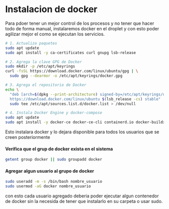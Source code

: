 # Instalacion de docker
Para pdoer tener un mejor control de los procesos y no tener que hacer todo de forma manual, instalaremos docker en el droplet y con esto poder agilizar mejor el como se ejecutan los servicios.

```bash
# 1. Actualiza paquetes
sudo apt update
sudo apt install -y ca-certificates curl gnupg lsb-release

# 2. Agrega la clave GPG de Docker
sudo mkdir -p /etc/apt/keyrings
curl -fsSL https://download.docker.com/linux/ubuntu/gpg | \
  sudo gpg --dearmor -o /etc/apt/keyrings/docker.gpg

# 3. Agrega el repositorio de Docker
echo \
  "deb [arch=$(dpkg --print-architecture) signed-by=/etc/apt/keyrings/docker.gpg] \
  https://download.docker.com/linux/ubuntu $(lsb_release -cs) stable" | \
  sudo tee /etc/apt/sources.list.d/docker.list > /dev/null

# 4. Instala Docker Engine y docker-compose
sudo apt update
sudo apt install -y docker-ce docker-ce-cli containerd.io docker-buildx-plugin docker-compose-plugin

```
Esto instalara docker y lo dejara disponible para todos los usuarios que se creen posteriormente

#### Verifica que el grup de docker exista en el sistema
```bash
getent group docker || sudo groupadd docker
```

#### Agregar algun usuario al grupo de docker
```bash
sudo useradd -m -s /bin/bash nombre_usuario
sudo usermod -aG docker nombre_usuario
```
con esto cada usuario agregado deberia poder ejecutar algun contenedor de docker sin la necesida de tener que instalarlo en su carpeta o usar sudo.
